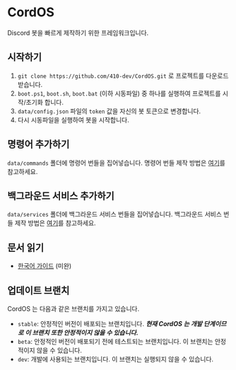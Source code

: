 # CordOS
Discord 봇을 빠르게 제작하기 위한 프레임워크입니다.

## 시작하기
1. `git clone https://github.com/410-dev/CordOS.git` 로 프로젝트를 다운로드 받습니다.
2. `boot.ps1`, `boot.sh`, `boot.bat` (이하 시동파일) 중 하나를 실행하여 프로젝트를 시작/초기화 합니다.
3. `data/config.json` 파일의 `token` 값을 자신의 봇 토큰으로 변경합니다.
4. 다시 시동파일을 실행하여 봇을 시작합니다.

## 명령어 추가하기
`data/commands` 폴더에 명령어 번들을 집어넣습니다. 명령어 번들 제작 방법은 [여기](docs/kr/developerguide/Commands.md)를 참고하세요.

## 백그라운드 서비스 추가하기
`data/services` 폴더에 백그라운드 서비스 번들을 집어넣습니다. 백그라운드 서비스 번들 제작 방법은 [여기](docs/kr/developerguide/Services.md)를 참고하세요.

## 문서 읽기
- [한국어 가이드](docs/kr/README.md) (미완)

## 업데이트 브랜치
CordOS 는 다음과 같은 브랜치를 가지고 있습니다.
- `stable`: 안정적인 버전이 배포되는 브랜치입니다. ***현재 CordOS 는 개발 단계이므로 이 브랜치 또한 안정적이지 않을 수 있습니다.***
- `beta`: 안정적인 버전이 배포되기 전에 테스트되는 브랜치입니다. 이 브랜치는 안정적이지 않을 수 있습니다.
- `dev`: 개발에 사용되는 브랜치입니다. 이 브랜치는 실행되지 않을 수 있습니다.
